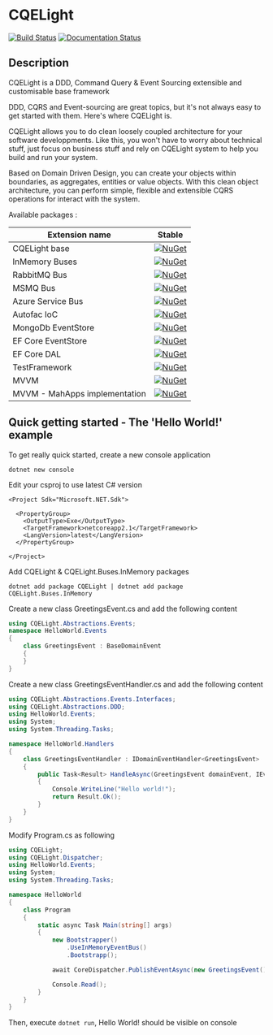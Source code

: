 # CQELight

[![Build Status](https://dev.azure.com/hybrid-technologies-solutions/CQELight_CI/_apis/build/status/CQELight-CI?branchName=develop)](https://dev.azure.com/hybrid-technologies-solutions/CQELight_CI/_build/latest?definitionId=7&branchName=develop)
[![Documentation Status](https://readthedocs.org/projects/cqelight/badge/?version=latest)](https://cqelight.readthedocs.io/en/latest/?badge=latest)

## Description 
CQELight is a DDD, Command Query & Event Sourcing extensible and customisable base framework

DDD, CQRS and Event-sourcing are great topics, but it's not always easy to get started with them. Here's where CQELight is.

CQELight allows you to do clean loosely coupled architecture for your software developpments. Like this, you won't have to worry about technical stuff, just focus on business stuff and rely on CQELight system to help you build and run your system.

Based on Domain Driven Design, you can create your objects within boundaries, as aggregates, entities or value objects.
With this clean object architecture, you can perform simple, flexible and extensible CQRS operations for interact with the system.

Available packages : 

Extension name                             | Stable                      
-------------------------------------------|-----------------------------
CQELight base| [![NuGet](https://img.shields.io/nuget/v/CQELight.svg?style=flat-square&label=nuget)](https://www.nuget.org/packages/CQELight/)
InMemory Buses | [![NuGet](https://img.shields.io/nuget/v/CQELight.Buses.InMemory.svg?style=flat-square&label=nuget)](https://www.nuget.org/packages/CQELight.Buses.InMemory/)
RabbitMQ Bus | [![NuGet](https://img.shields.io/nuget/v/CQELight.Buses.RabbitMQ.svg?style=flat-square&label=nuget)](https://www.nuget.org/packages/CQELight.Buses.RabbitMQ/)
MSMQ Bus | [![NuGet](https://img.shields.io/nuget/v/CQELight.Buses.MSMQ.svg?style=flat-square&label=nuget)](https://www.nuget.org/packages/CQELight.Buses.MSMQ/)
Azure Service Bus | [![NuGet](https://img.shields.io/nuget/v/CQELight.Buses.AzureServiceBus.svg?style=flat-square&label=nuget)](https://www.nuget.org/packages/CQELight.Buses.AzureServiceBus/)
Autofac IoC | [![NuGet](https://img.shields.io/nuget/v/CQELight.IoC.Autofac.svg?style=flat-square&label=nuget)](https://www.nuget.org/packages/CQELight.IoC.Autofac/)
MongoDb EventStore | [![NuGet](https://img.shields.io/nuget/v/CQELight.EventStore.MongoDb.svg?style=flat-square&label=nuget)](https://www.nuget.org/packages/CQELight.EventStore.MongoDb/)
EF Core EventStore | [![NuGet](https://img.shields.io/nuget/v/CQELight.EventStore.EFCore.svg?style=flat-square&label=nuget)](https://www.nuget.org/packages/CQELight.EventStore.EFCore/)
EF Core DAL | [![NuGet](https://img.shields.io/nuget/v/CQELight.DAL.EFCore.svg?style=flat-square&label=nuget)](https://www.nuget.org/packages/CQELight.DAL.EFCore/)
TestFramework | [![NuGet](https://img.shields.io/nuget/v/CQELight.TestFramework.svg?style=flat-square&label=nuget)](https://www.nuget.org/packages/CQELight.TestFramework/)|
MVVM | [![NuGet](https://img.shields.io/nuget/v/CQELight.MVVM.svg?style=flat-square&label=nuget)](https://www.nuget.org/packages/CQELight.MVVM/)|
MVVM - MahApps implementation | [![NuGet](https://img.shields.io/nuget/v/CQELight.MVVM.MahApps.svg?style=flat-square&label=nuget)](https://www.nuget.org/packages/CQELight.MVVM.MahApps/)

## Quick getting started - The 'Hello World!' example

To get really quick started, create a new console application

`dotnet new console`

Edit your csproj to use latest C# version

```
<Project Sdk="Microsoft.NET.Sdk">

  <PropertyGroup>
    <OutputType>Exe</OutputType>
    <TargetFramework>netcoreapp2.1</TargetFramework>
    <LangVersion>latest</LangVersion>
  </PropertyGroup>

</Project>
```

Add CQELight & CQELight.Buses.InMemory packages

`dotnet add package CQELight | dotnet add package CQELight.Buses.InMemory` 

Create a new class GreetingsEvent.cs and add the following content

```csharp
using CQELight.Abstractions.Events;
namespace HelloWorld.Events
{
    class GreetingsEvent : BaseDomainEvent
    {
    }
}
```

Create a new class GreetingsEventHandler.cs and add the following content 

```csharp
using CQELight.Abstractions.Events.Interfaces;
using CQELight.Abstractions.DDD;
using HelloWorld.Events;
using System;
using System.Threading.Tasks;

namespace HelloWorld.Handlers
{
    class GreetingsEventHandler : IDomainEventHandler<GreetingsEvent>
    {
        public Task<Result> HandleAsync(GreetingsEvent domainEvent, IEventContext context = null)
        {
            Console.WriteLine("Hello world!");
            return Result.Ok();
        }
    }
}
```

Modify Program.cs as following

```csharp
using CQELight;
using CQELight.Dispatcher;
using HelloWorld.Events;
using System;
using System.Threading.Tasks;

namespace HelloWorld
{
    class Program
    {
        static async Task Main(string[] args)
        {
            new Bootstrapper()
                .UseInMemoryEventBus()
                .Bootstrapp();

            await CoreDispatcher.PublishEventAsync(new GreetingsEvent()).ConfigureAwait(false);

            Console.Read();
        }
    }
}
```

Then, execute `dotnet run`, Hello World! should be visible on console
